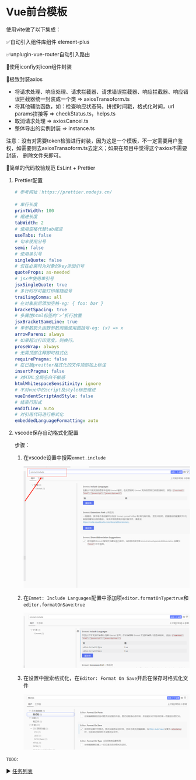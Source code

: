 # Vue前台模板

使用vite做了以下集成：

✅自动引入组件库组件 element-plus

✅unplugin-vue-router自动引入路由

🔨使用iconfiy对icon组件封装

🔨极致封装axios

* 将请求处理、响应处理、请求拦截器、请求错误拦截器、响应拦截器、响应错误拦截器统一封装成一个类 => axiosTransoform.ts
* 将其他辅助函数，如：检查响应状态码，拼接时间戳，格式化时间，url params拼接等 => checkStatus.ts，helps.ts
* 取消请求处理 => axiosCancel.ts
* 整体导出的实例封装 => instance.ts

​	注意：没有对需要token检验进行封装，因为这是一个模板，不一定需要用户鉴权，如需要则去axiosTransoform.ts去定义；如果在项目中觉得这个axios不需要封装，	删除文件夹即可。

🔨简单的代码校验规范 EsLint + Prettier

1. Prettier配置

   ```yaml
   # 参考网址：https://prettier.nodejs.cn/
   
   # 单行长度
   printWidth: 100
   # 缩进长度
   tabWidth: 2
   # 使用空格代替tab缩进
   useTabs: false
   # 句末使用分号
   semi: false
   # 使用单引号
   singleQuote: false
   # 仅在必需时为对象的key添加引号
   quoteProps: as-needed
   # jsx中使用单引号
   jsxSingleQuote: true
   # 多行时尽可能打印尾随逗号
   trailingComma: all
   # 在对象前后添加空格-eg: { foo: bar }
   bracketSpacing: true
   # 多属性html标签的‘>’折行放置
   jsxBracketSameLine: true
   # 单参数箭头函数参数周围使用圆括号-eg: (x) => x
   arrowParens: always
   # 如果超过打印宽度，则换行。
   proseWrap: always
   # 无需顶部注释即可格式化
   requirePragma: false
   # 在已被preitter格式化的文件顶部加上标注
   insertPragma: false
   # 对HTML全局空白不敏感
   htmlWhitespaceSensitivity: ignore
   # 不对vue中的script及style标签缩进
   vueIndentScriptAndStyle: false
   # 结束行形式
   endOfLine: auto
   # 对引用代码进行格式化
   embeddedLanguageFormatting: auto
   ```

2. vscode保存自动格式化配置

   步骤：

   1. 在vscode设置中搜索`emmet.include`

      <img src="./.images/formatOnSave_search.png" alt="formatOnSave_search" style="zoom:50%;" />

   2. 在`Emmet: Include Languages`配置中添加项`editor.formatOnType`:`true`和`editor.formatOnSave`:`true`

      <img src=".\.images\formatOnSave_ops_1.png" alt="formatOnSave_ops_1" style="zoom:50%;" />

   3. 在设置中搜索格式化，在`Editor: Format On Save`开启在保存时格式化文件

      <img src=".\.images\formatOnSave_ops_2.png" alt="formatOnSave_ops_2" style="zoom:50%;" />

`TODO`:

▶️ [任务列表](https://o0ke9xr7eb.feishu.cn/sheets/JEifsQ7TNh9yR8tlahfcaafNnfd?from=from_copylink)
